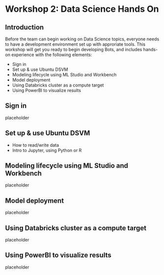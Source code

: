 # Workshop 2: Data Science Hands On

## Introduction

Before the team can begin working on Data Science topics, everyone needs to have a development environment set up with approriate tools. This workshop will get you ready to begin developing Bots, and includes hands-on experience with the following elements:

* Sign in
* Set up & use Ubuntu DSVM
* Modeling lifecycle using ML Studio and Workbench
* Model deployment
* Using Databricks cluster as a compute target
* Using PowerBI to visualize results

## Sign in

placeholder

## Set up & use Ubuntu DSVM

* How to read/write data
* Intro to Jupyter, using Python or R

## Modeling lifecycle using ML Studio and Workbench

placeholder

## Model deployment

placeholder

## Using Databricks cluster as a compute target

placeholder

## Using PowerBI to visualize results

placeholder